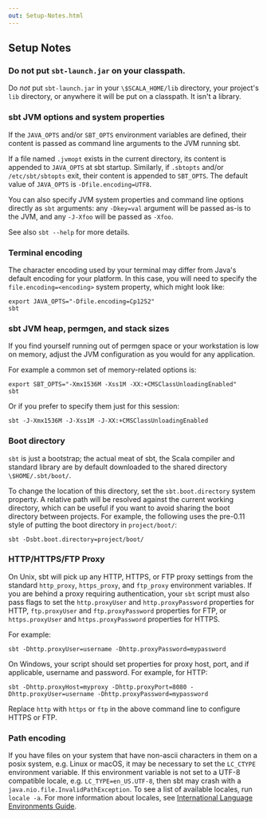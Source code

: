```yaml
---
out: Setup-Notes.html
---
```


Setup Notes
-----------

### Do not put `sbt-launch.jar` on your classpath.

Do *not* put `sbt-launch.jar` in your `\$SCALA_HOME/lib` directory, your
project's `lib` directory, or anywhere it will be put on a classpath. It
isn't a library.

### sbt JVM options and system properties

If the `JAVA_OPTS` and/or `SBT_OPTS` environment variables are defined, 
their content is passed as command line arguments to the JVM running sbt. 

If a file named `.jvmopt` exists in the  current directory, its content 
is appended to `JAVA_OPTS` at sbt startup. Similarly, if `.sbtopts` 
and/or `/etc/sbt/sbtopts` exit, their content is appended to `SBT_OPTS`.
The default value of `JAVA_OPTS` is `-Dfile.encoding=UTF8`.

You can also specify JVM system properties and command line options 
directly as `sbt` arguments: any `-Dkey=val` argument will be passed 
as-is to the JVM, and any `-J-Xfoo` will be passed as `-Xfoo`.

See also `sbt --help` for more details. 

### Terminal encoding

The character encoding used by your terminal may differ from Java's
default encoding for your platform. In this case, you will need to specify
the `file.encoding=<encoding>` system property,  which might look like:

```
export JAVA_OPTS="-Dfile.encoding=Cp1252"
sbt
```

### sbt JVM heap, permgen, and stack sizes

If you find yourself running out of permgen space or your workstation is
low on memory, adjust the JVM configuration as you would for any
application. 

For example a common set of memory-related options is:

```
export SBT_OPTS="-Xmx1536M -Xss1M -XX:+CMSClassUnloadingEnabled"
sbt
```

Or if you prefer to specify them just for this session:

```
sbt -J-Xmx1536M -J-Xss1M -J-XX:+CMSClassUnloadingEnabled
```

### Boot directory

`sbt` is just a bootstrap; the actual meat of sbt, the
Scala compiler and standard library are by default downloaded to the 
shared directory `\$HOME/.sbt/boot/`.

To change the location of this directory, set the `sbt.boot.directory`
system property. A relative path will be resolved
against the current working directory, which can be useful if you want
to avoid sharing the boot directory between projects. For example, the
following uses the pre-0.11 style of putting the boot directory in
`project/boot/`:

```
sbt -Dsbt.boot.directory=project/boot/
```

### HTTP/HTTPS/FTP Proxy

On Unix, sbt will pick up any HTTP, HTTPS, or FTP proxy settings from
the standard `http_proxy`, `https_proxy`, and `ftp_proxy` environment
variables. If you are behind a proxy requiring authentication, your
`sbt` script must also pass flags to set the `http.proxyUser` and
`http.proxyPassword` properties for HTTP, `ftp.proxyUser` and
`ftp.proxyPassword` properties for FTP, or `https.proxyUser` and
`https.proxyPassword` properties for HTTPS.

For example:

```
sbt -Dhttp.proxyUser=username -Dhttp.proxyPassword=mypassword
```

On Windows, your script should set properties for proxy host, port, and
if applicable, username and password. For example, for HTTP:

```
sbt -Dhttp.proxyHost=myproxy -Dhttp.proxyPort=8080 -Dhttp.proxyUser=username -Dhttp.proxyPassword=mypassword
```

Replace `http` with `https` or `ftp` in the above command line to
configure HTTPS or FTP.

### Path encoding

If you have files on your system that have non-ascii characters in them on a
posix system, e.g. Linux or macOS, it may be necessary to set the `LC_CTYPE`
environment variable. If this environment variable is not set to a UTF-8
compatible locale, e.g. `LC_TYPE=en_US.UTF-8`, then sbt may crash with a
`java.nio.file.InvalidPathException`. To see a list of available locales, run
`locale -a`. For more information about locales, see
[International Language Environments Guide](https://docs.oracle.com/cd/E19455-01/806-0169/6j9hsml3j/index.html).
